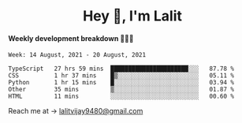 <h1 align="center">Hey 👋, I'm Lalit</h1>

#### Weekly development breakdown 👨🏻‍💻
<!--START_SECTION:waka-->
```text
Week: 14 August, 2021 - 20 August, 2021

TypeScript   27 hrs 59 mins  ██████████████████████░░░   87.78 % 
CSS          1 hr 37 mins    █▒░░░░░░░░░░░░░░░░░░░░░░░   05.11 % 
Python       1 hr 15 mins    █░░░░░░░░░░░░░░░░░░░░░░░░   03.94 % 
Other        35 mins         ▒░░░░░░░░░░░░░░░░░░░░░░░░   01.87 % 
HTML         11 mins         ░░░░░░░░░░░░░░░░░░░░░░░░░   00.60 % 
```
<!--END_SECTION:waka-->

Reach me at → lalitvijay9480@gmail.com
